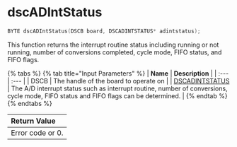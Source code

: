 # dscADIntStatus

```c
BYTE dscADIntStatus(DSCB board, DSCADINTSTATUS* adintstatus);
```

This function returns the interrupt routine status including running or not running, number of conversions completed, cycle mode, FIFO status, and FIFO flags.

{% tabs %}
{% tab title="Input Parameters" %}
| **Name** | **Description** |
| :--- | :--- |
| DSCB | The handle of the board to operate on |
| [DSCADINTSTATUS](../15.-structure-definitions/dscadintstatus.md) | The A/D interrupt status such as interrupt routine, number of conversions, cycle mode, FIFO status and FIFO flags can be determined. |
{% endtab %}
{% endtabs %}

| Return Value |
| :--- |
| Error code or 0. |


